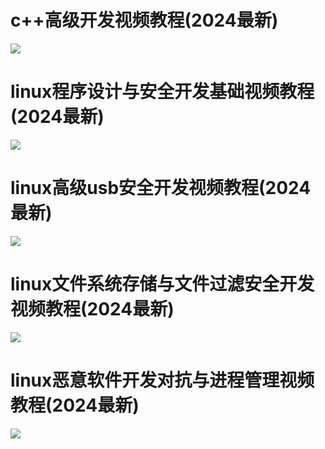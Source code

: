 # c++高级开发视频教程(2024最新)
![](./userspace/study_adv_cpp_dev/c++高级开发视频教程(2024最新).png)

# linux程序设计与安全开发基础视频教程(2024最新)
![](./userspace/study_linux_sec_programming/linux程序设计与安全开发视频教程(2024最新).png)

# linux高级usb安全开发视频教程(2024最新)
![](./usb/linux高级usb安全开发视频教程(2024最新).png)



# linux文件系统存储与文件过滤安全开发视频教程(2024最新)
![](./filesystem/linux文件系统存储与文件过滤安全开发视频教程(2024最新).png)


# linux恶意软件开发对抗与进程管理视频教程(2024最新)
![](./security/linux恶意软件开发对抗与进程安全管理视频教程(2024最新).png)
